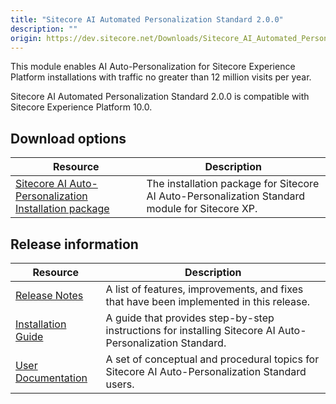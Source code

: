 ```yaml
---
title: "Sitecore AI Automated Personalization Standard 2.0.0"
description: ""
origin: https://dev.sitecore.net/Downloads/Sitecore_AI_Automated_Personalization_Standard/2x/Sitecore_AI_Automated_Personalization_Standard_200.aspx
---
```


This module enables AI Auto-Personalization for Sitecore Experience Platform installations with traffic no greater than 12 million visits per year.

Sitecore AI Automated Personalization Standard 2.0.0 is compatible with Sitecore Experience Platform 10.0. 

## Download options

 | Resource | Description |
 | --- | --- |
 | [Sitecore AI Auto-Personalization Installation package](https://scdp.blob.core.windows.net/downloads/Sitecore%20AI%20Automated%20Personalization%20Standard/2x/Sitecore%20AI%20Automated%20Personalization%20Standard%20200/Secure/Sitecore.AI.Standard.2.0.0.rev.00104.zip) | The installation package for Sitecore AI Auto-Personalization Standard module for Sitecore XP. |

## Release information

 | Resource | Description |
 | --- | --- |
 | [Release Notes](/downloads/Sitecore_AI_Automated_Personalization_Standard/2x/Sitecore_AI_Automated_Personalization_Standard_200/Release_Notes) | A list of features, improvements, and fixes that have been implemented in this release. |
 | [Installation Guide](https://scdp.blob.core.windows.net/downloads/Sitecore%20AI%20Automated%20Personalization%20Standard/2x/Sitecore%20AI%20Automated%20Personalization%20Standard%20200/Secure/Installation_Guide_for_Sitecore_AI_Automated_Personalization_Standard_2_0.pdf) | A guide that provides step-by-step instructions for installing Sitecore AI Auto-Personalization Standard. |
 | [User Documentation](https://doc.sitecore.com/users/100/sitecore-experience-platform/en/sitecore-ai---automated-personalization.html) | A set of conceptual and procedural topics for Sitecore AI Auto-Personalization Standard users. |